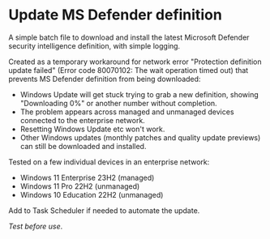 # Update MS Defender definition

A simple batch file to download and install the latest Microsoft Defender security intelligence definition, with simple logging.  
  
Created as a temporary workaround for network error "Protection definition update failed" (Error code 80070102: The wait operation timed out) that prevents MS Defender definition from being downloaded: 
- Windows Update will get stuck trying to grab a new definition, showing "Downloading 0%" or another number without completion.
- The problem appears across managed and unmanaged devices connected to the enterprise network.
- Resetting Windows Update etc won't work. 
- Other Windows updates (monthly patches and quality update previews) can still be downloaded and installed.
  
Tested on a few individual devices in an enterprise network:
- Windows 11 Enterprise 23H2 (managed)
- Windows 11 Pro 22H2 (unmanaged)
- Windows 10 Education 22H2 (unmanaged)
  
Add to Task Scheduler if needed to automate the update. 

_Test before use_.
